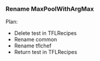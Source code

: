 ### Rename MaxPoolWithArgMax

Plan:
- Delete test in TFLRecipes
- Rename common
- Rename tflchef
- Return test in TFLRecipes

